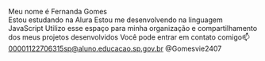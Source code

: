 Meu nome é Fernanda Gomes                                                                                                                          
Estou estudando na Alura
Estou me desenvolvendo na linguagem JavaScript
Utilizo esse espaço para minha organização e compartilhamento dos meus projetos desenvolvidos
Você pode entrar em contato comigo📫
00001122706315sp@aluno.educacao.sp.gov.br
@Gomesvie2407

